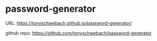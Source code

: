 # password-generator

URL: https://tonyschwebach.github.io/password-generator/

github repo: https://github.com/tonyschwebach/password-generator 